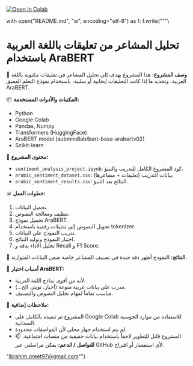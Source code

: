 [![Open In Colab](https://colab.research.google.com/assets/colab-badge.svg)](https://colab.research.google.com/github/ibrahimiq97/sentiment-analysis-ibrahim/blob/main/sentiment_analysis_project.ipynb)

with open("README.md", "w", encoding="utf-8") as f:
    f.write("""\
# تحليل المشاعر من تعليقات باللغة العربية باستخدام AraBERT

🎯 **وصف المشروع:**
هذا المشروع يهدف إلى تحليل المشاعر في تعليقات مكتوبة باللغة العربية، وتحديد ما إذا كانت التعليقات إيجابية أو سلبية، باستخدام نموذج التعلم العميق AraBERT.

📦 **المكتبات والأدوات المستخدمة:**
- Python
- Google Colab
- Pandas, Numpy
- Transformers (HuggingFace)
- AraBERT model (aubmindlab/bert-base-arabertv02)
- Scikit-learn

📁 **محتوى المشروع:**
- `sentiment_analysis_project.ipynb`: كود المشروع الكامل للتدريب والتنبؤ.
- `arabic_sentiment_dataset.csv`: بيانات التدريب (تعليقات + مشاعرها).
- `arabic_sentiment_results.csv`: النتائج بعد التنبؤ.

📊 **خطوات العمل:**
1. تحميل البيانات.
2. تنظيف ومعالجة النصوص.
3. تحميل نموذج AraBERT.
4. تحويل النصوص إلى تمثيلات رقمية باستخدام tokenizer.
5. تدريب النموذج على البيانات.
6. اختبار النموذج وتوليد النتائج.
7. تحليل الأداء بدقة و Recall و F1 Score.

🚀 **النتائج:**
النموذج أظهر دقة جيدة في تصنيف المشاعر خاصة ضمن البيانات المتوازنة.

🧠 **أسباب اختيار AraBERT:**
- لأنه من أقوى نماذج اللغة العربية.
- مدرب على بيانات عربية منوعة (أخبار، تويتر، الخ...).
- مناسب تماماً لمهام تحليل النصوص والتصنيف.

📌 **ملاحظات إضافية:**
- المشروع تم تنفيذه بالكامل على Google Colab للاستفادة من موارد الحوسبة السحابية.
- لم يتم استخدام جهاز محلي لأن المواصفات محدودة.
- المشروع قابل للتطوير لاحقاً باستخدام بيانات حقيقية من منصات اجتماعية.
📫 **للتواصل / الدعم:**
يمكن مراسلتي عبر GitHub لأي استفسار أو اقتراح.

"ibrahim.qreet97@gmail.com"")
